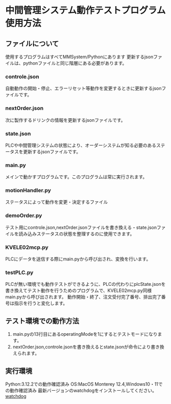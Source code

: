 # 中間管理システム動作テストプログラム使用方法
## ファイルについて
使用するプログラムはすべてMMSystem/Pythonにあります
更新するjsonファイルは、pythonファイルと同じ階層にある必要があります。
### controle.json
自動動作の開始・停止、エラーリセット等動作を変更するときに更新するjsonファイルです。
### nextOrder.json
次に製作するドリンクの情報を更新するjsonファイルです。
### state.json
PLCや中間管理システムの状態により、オーダーシステムが知る必要のあるステータスを更新するjsonファイルです。
### main.py
メインで動かすプログラムです。このプログラムは常に実行されます。
### motionHandler.py
ステータスによって動作を変更・決定するファイル
### demoOrder.py
テスト用にcontrole.json,nextOrder.jsonファイルを書き換える・state.jsonファイルを読み込みステータスの状態を整理するのに使用できます。
### KVELE02mcp.py
PLCにデータを送信する際にmain.pyから呼び出され、変換を行います。
### testPLC.py
PLCが無い環境でも動作テストができるように、PLCの代わりにplcState.jsonを書き換えてテスト動作を行うためのプログラムで、KVELE02mcp.py同様main.pyから呼び出されます。
動作開始・終了、注文受付完了番号、排出完了番号は指示を行うと変化します。

## テスト環境での動作方法
1. main.pyの13行目にあるoperatingModeを1にするとテストモードになります。
2. nextOrder.json,controle.jsonを書き換えるとstate.jsonが命令により書き換えられます。

## 実行環境
Python:3.12.2での動作確認済み
OS:MacOS Monterey 12.4,Windows10・11での動作確認済み
最新バージョンのwatchdogをインストールしてください。[watchdog](https://github.com/gorakhargosh/watchdog)
